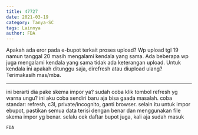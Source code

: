 ```yaml
---
title: 47727
date: 2021-03-19
category: Tanya-SC
tags: Lainnya
author: FDA
---
```


Apakah ada eror pada e-bupot terkait proses upload? Wp upload tgl 19 namun tanggal 20 masih mengalami kendala yang sama. Ada beberapa wp juga mengalami kendala yang sama tidak ada keterangan upload. Untuk kendala ini apakah ditunggu saja, direfresh atau diupload ulang? Terimakasih mas/mba.

---

ini berarti dia pake skema impor ya? sudah coba klik tombol refresh yg warna ungu? ini aku coba sendiri baru aja bisa gaada masalah. coba standar: refresh, c3l, private/incognito, ganti browser. selain itu untuk impor ebupot, pastikan semua data terisi dengan benar dan menggunakan file skema impor yg benar. selalu cek daftar bupot juga, kali aja sudah masuk

`FDA`
